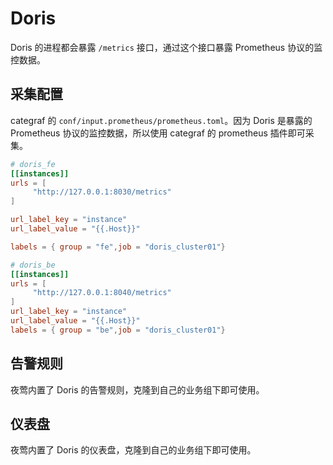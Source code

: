 # Doris

Doris 的进程都会暴露 `/metrics` 接口，通过这个接口暴露 Prometheus 协议的监控数据。

## 采集配置

categraf 的 `conf/input.prometheus/prometheus.toml`。因为 Doris 是暴露的 Prometheus 协议的监控数据，所以使用 categraf 的 prometheus 插件即可采集。

```toml
# doris_fe
[[instances]]
urls = [
     "http://127.0.0.1:8030/metrics"
]

url_label_key = "instance"
url_label_value = "{{.Host}}"

labels = { group = "fe",job = "doris_cluster01"}

# doris_be
[[instances]]
urls = [
     "http://127.0.0.1:8040/metrics"
]
url_label_key = "instance"
url_label_value = "{{.Host}}"
labels = { group = "be",job = "doris_cluster01"}
```

## 告警规则

夜莺内置了 Doris 的告警规则，克隆到自己的业务组下即可使用。

## 仪表盘

夜莺内置了 Doris 的仪表盘，克隆到自己的业务组下即可使用。


